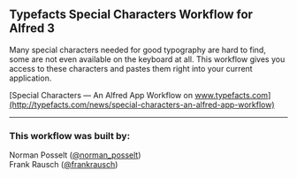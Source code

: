 ## Typefacts Special Characters Workflow for Alfred 3

Many special characters needed for good typography are hard to find, some are not even available on the keyboard at all.
This workflow gives you access to these characters and pastes them right into your current application.

[Special Characters — An Alfred App Workflow on www.typefacts.com](http://typefacts.com/news/special-characters-an-alfred-app-workflow)

---

### This workflow was built by:
Norman Posselt ([@norman_posselt](https://twitter.com/normanposselt))  
Frank Rausch ([@frankrausch](https://twitter.com/frankrausch))
